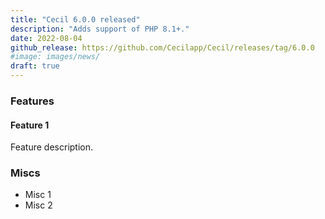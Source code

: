 ```yaml
---
title: "Cecil 6.0.0 released"
description: "Adds support of PHP 8.1+."
date: 2022-08-04
github_release: https://github.com/Cecilapp/Cecil/releases/tag/6.0.0
#image: images/news/
draft: true
---
```


### Features

#### Feature 1

Feature description.

### Miscs

- Misc 1
- Misc 2

